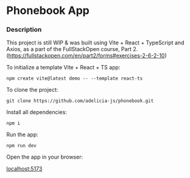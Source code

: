 # Phonebook App

### Description 
This project is still WIP & was built using Vite + React + TypeScript and Axios, as a part of the FullStackOpen course, Part 2. (https://fullstackopen.com/en/part2/forms#exercises-2-6-2-10)

To initialize a template Vite + React + TS app:

`npm create vite@latest demo -- --template react-ts`

To clone the project: 

`git clone https://github.com/adelicia-js/phonebook.git`

Install all dependencies:

`npm i`

Run the app:

`npm run dev`

Open the app in your browser:

[localhost:5173](http://localhost:5173/)